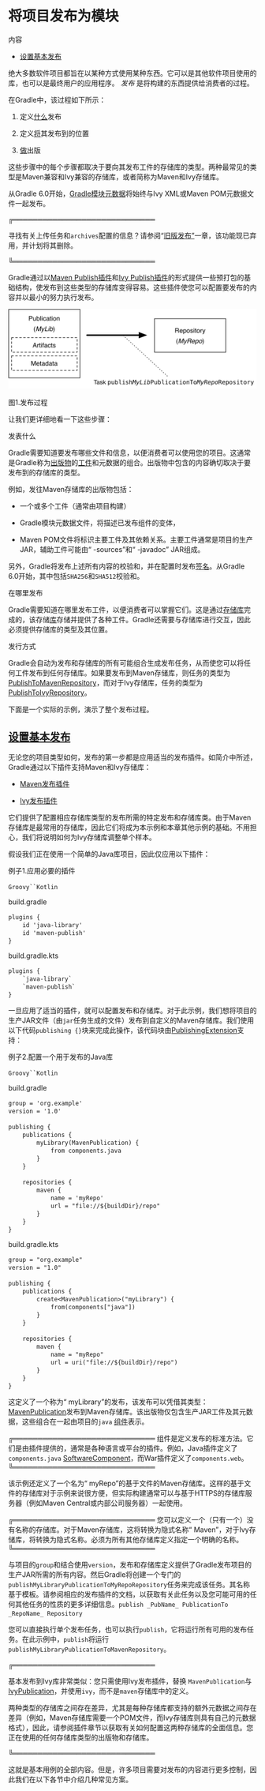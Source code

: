 # 将项目发布为模块


内容

  * [设置基本发布](#%E8%AE%BE%E7%BD%AE%E5%9F%BA%E6%9C%AC%E5%8F%91%E5%B8%83)

绝大多数软件项目都旨在以某种方式使用某种东西。它可以是其他软件项目使用的库，也可以是最终用户的应用程序。 _发布_ 是将构建的东西提供给消费者的过程。

在Gradle中，该过程如下所示：

  1. 定义[什么](#publishing_overview:what)发布

  2. 定义[将](#publishing_overview:where)其发布到的位置

  3. [做](#publishing_overview:how)出版

这些步骤中的每个步骤都取决于要向其发布工件的存储库的类型。两种最常见的类型是Maven兼容和Ivy兼容的存储库，或者简称为Maven和Ivy存储库。

从Gradle
6.0开始，[Gradle模块元数据](/md/了解Gradle模块元数据.md#sec:understanding-gradle-module-md)将始终与Ivy XML或Maven POM元数据文件一起发布。

╔═════════════════════════════  

寻找有关上传任务和`archives`配置的信息？请参阅“[旧版发布”](https://docs.gradle.org/6.7.1/userguide/artifact_management.html#artifact_management)一章，该功能现已弃用，并计划将其删除。  
  
╚═════════════════════════════    
  
Gradle通过以[Maven Publish插件](/md/Maven发布插件.md#publishing_maven)和[Ivy Publish插件](/md/Ivy发布插件.md#publishing_ivy)的形式提供一些预打包的基础结构，使发布到这些类型的存储库变得容易。这些插件使您可以配置要发布的内容并以最小的努力执行发布。

![发布过程](img/publishing-process.png)

图1.发布过程

让我们更详细地看一下这些步骤：

发表什么

    

Gradle需要知道要发布哪些文件和信息，以便消费者可以使用您的项目。这通常是Gradle称为[出版物](/md/依赖管理术语.md#sub:terminology_publication)的[工件](/md/依赖管理术语.md#sub:terminology_artifact)和元数据的组合。出版物中包含的内容确切取决于要发布到的存储库的类型。[](/md/依赖管理术语.md#sub:terminology_publication)

例如，发往Maven存储库的出版物包括：

  * 一个或多个工件（通常由项目构建）

  * Gradle模块元数据文件，将描述已发布组件的变体，

  * Maven POM文件将标识主要工件及其依赖关系。主要工件通常是项目的生产JAR，辅助工件可能由“ -sources”和“ -javadoc” JAR组成。

另外，Gradle将发布上述所有内容的校验和，并在配置时发布[签名](/md/签名作品.md)。从Gradle
6.0开始，其中包括`SHA256`和`SHA512`校验和。

在哪里发布

    

Gradle需要知道在哪里发布工件，以便消费者可以掌握它们。这是通过[存储库](/md/依赖管理术语.md#sub:terminology_repository)完成的，该存储[库](/md/依赖管理术语.md#sub:terminology_repository)存储并提供了各种工件。Gradle还需要与存储库进行交互，因此必须提供存储库的类型及其位置。

发行方式

    

Gradle会自动为发布和存储库的所有可能组合生成发布任务，从而使您可以将任何工件发布到任何存储库。如果要发布到Maven存储库，则任务的类型为[PublishToMavenRepository](https://docs.gradle.org/6.7.1/dsl/org.gradle.api.publish.maven.tasks.PublishToMavenRepository.html)，而对于Ivy存储库，任务的类型为[PublishToIvyRepository](https://docs.gradle.org/6.7.1/dsl/org.gradle.api.publish.ivy.tasks.PublishToIvyRepository.html)。

下面是一个实际的示例，演示了整个发布过程。

## [设置基本发布](#%E8%AE%BE%E7%BD%AE%E5%9F%BA%E6%9C%AC%E5%8F%91%E5%B8%83)

无论您的项目类型如何，发布的第一步都是应用适当的发布插件。如简介中所述，Gradle通过以下插件支持Maven和Ivy存储库：

  * [Maven发布插件](/md/Maven发布插件.md#publishing_maven)

  * [Ivy发布插件](/md/Ivy发布插件.md#publishing_ivy)

它们提供了配置相应存储库类型的发布所需的特定发布和存储库类。由于Maven存储库是最常用的存储库，因此它们将成为本示例和本章其他示例的基础。不用担心，我们将说明如何为Ivy存储库调整单个样本。

假设我们正在使用一个简单的Java库项目，因此仅应用以下插件：

例子1.应用必要的插件

`Groovy``Kotlin`

build.gradle

    
    
    plugins {
        id 'java-library'
        id 'maven-publish'
    }

build.gradle.kts

    
    
    plugins {
        `java-library`
        `maven-publish`
    }

一旦应用了适当的插件，就可以配置发布和存储库。对于此示例，我们想将项目的生产JAR文件（由`jar`任务生成的文件）发布到自定义的Maven存储库。我们使用以下代码`publishing
{}`块来完成此操作，该代码块由[PublishingExtension](https://docs.gradle.org/6.7.1/dsl/org.gradle.api.publish.PublishingExtension.html)支持：

例子2.配置一个用于发布的Java库

`Groovy``Kotlin`

build.gradle

    
    
    group = 'org.example'
    version = '1.0'
    
    publishing {
        publications {
            myLibrary(MavenPublication) {
                from components.java
            }
        }
    
        repositories {
            maven {
                name = 'myRepo'
                url = "file://${buildDir}/repo"
            }
        }
    }

build.gradle.kts

    
    
    group = "org.example"
    version = "1.0"
    
    publishing {
        publications {
            create<MavenPublication>("myLibrary") {
                from(components["java"])
            }
        }
    
        repositories {
            maven {
                name = "myRepo"
                url = uri("file://${buildDir}/repo")
            }
        }
    }

这定义了一个称为“
myLibrary”的发布，该发布可以凭借其类型：[MavenPublication](https://docs.gradle.org/6.7.1/dsl/org.gradle.api.publish.maven.MavenPublication.html)发布到Maven存储库。该出版物仅包含生产JAR工件及其元数据，这些组合在一起由项目的`java`
[组件](/md/依赖管理术语.md#sub:terminology_component)表示。

╔═════════════════════════════    组件是定义发布的标准方法。它们是由插件提供的，通常是各种语言或平台的插件。例如，Java插件定义了`components.java`
[SoftwareComponent](https://docs.gradle.org/6.7.1/javadoc/org/gradle/api/component/SoftwareComponent.html)，而War插件定义了`components.web`。  
╚═════════════════════════════    
  
该示例还定义了一个名为“
myRepo”的基于文件的Maven存储库。这样的基于文件的存储库对于示例来说很方便，但实际构建通常可以与基于HTTPS的存储库服务器（例如Maven
Central或内部公司服务器）一起使用。

╔═════════════════════════════    您可以定义一个（只有一个）没有名称的存储库。对于Maven存储库，这将转换为隐式名称“
Maven”，对于Ivy存储库，将转换为隐式名称。必须为所有其他存储库定义指定一个明确的名称。  
╚═════════════════════════════    
  
与项目的`group`和结合使用`version`，发布和存储库定义提供了Gradle发布项目的生产JAR所需的所有内容。然后Gradle将创建一个专门的`publishMyLibraryPublicationToMyRepoRepository`任务来完成该任务。其名称基于模板。请参阅相应的发布插件的文档，以获取有关此任务以及您可能可用的任何其他任务的性质的更多详细信息。`publish
_PubName_ PublicationTo _RepoName_ Repository`

您可以直接执行单个发布任务，也可以执行`publish`，它将运行所有可用的发布任务。在此示例中，`publish`将运行`publishMyLibraryPublicationToMavenRepository`。

╔═════════════════════════════  

基本发布到Ivy库非常类似：您只需使用Ivy发布插件，替换
`MavenPublication`与[IvyPublication](https://docs.gradle.org/6.7.1/dsl/org.gradle.api.publish.ivy.IvyPublication.html)，并使用`ivy`，而不是`maven`存储库中的定义。

两种类型的存储库之间存在差异，尤其是每种存储库都支持的额外元数据之间存在差异（例如，Maven存储库需要一个POM文件，而Ivy存储库则具有自己的元数据格式），因此，请参阅插件章节以获取有关如何配置这两种存储库的全面信息。您正在使用的任何存储库类型的出版物和存储库。  
  
╚═════════════════════════════    
  
这就是基本用例的全部内容。但是，许多项目需要对发布的内容进行更多控制，因此我们在以下各节中介绍几种常见方案。

